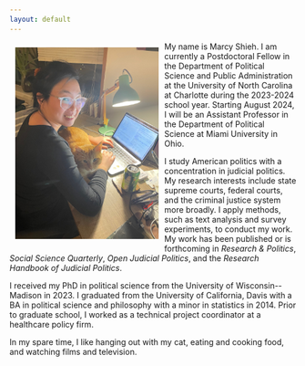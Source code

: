 ```yaml
---
layout: default
---
```


<img align="left" width="50%" and height="50%" style="padding: 10px; float: left;" src="files/IMG_3326.jpeg"> My name is Marcy Shieh. I am currently a Postdoctoral Fellow in the Department of Political Science and Public Administration at the University of North Carolina at Charlotte during the 2023-2024 school year. Starting August 2024, I will be an Assistant Professor in the Department of Political Science at Miami University in Ohio.

I study American politics with a concentration in judicial politics. My research interests include state supreme courts, federal courts, and the criminal justice system more broadly. I apply methods, such as text analysis and survey experiments, to conduct my work. My work has been published or is forthcoming in *Research & Politics*, *Social Science Quarterly*, *Open Judicial Politics*, and the *Research Handbook of Judicial Politics*.

I received my PhD in political science from the University of Wisconsin--Madison in 2023. I graduated from the University of California, Davis with a BA in political science and philosophy with a minor in statistics in 2014. Prior to graduate school, I worked as a technical project coordinator at a healthcare policy firm.

In my spare time, I like hanging out with my cat, eating and cooking food, and watching films and television.
